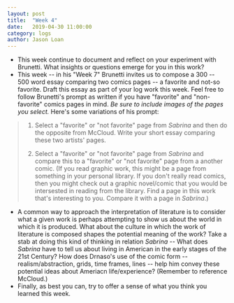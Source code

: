 ```yaml
---
layout: post
title:  "Week 4" 
date:   2019-04-30 11:00:00
category: logs
author: Jason Loan 
---
```


* This week continue to document and reflect on your experiment with Brunetti. What insights or questions emerge for you in this work? 
* This week -- in his "Week 7" Brunetti invites us to compose a 300 -- 500 word essay comparing two comics pages -- a favorite and not-so favorite. Draft this essay as part of your log work this week. Feel free to follow Brunetti's prompt as written if you have "favorite" and "non-favorite" comics pages in mind. *Be sure to include images of the pages you select.* Here's some variations of his prompt:

> 1. Select a "favorite" or "not favorite" page from *Sabrina* and then do the opposite from McCloud. Write your short essay comparing these two artists' pages.
> 
> 2. Select a "favorite" or "not favorite" page from *Sabrina* and compare this to a "favorite" or "not favorite" page from a another comic. (If you read graphic work, this might be a page from something in your personal library. If you don't really read comics, then you might check out a graphic novel/comic that you would be intersested in reading from the library. Find a page in this work that's interesting to you. Compare it with a page in *Sabrina*.)


* A common way to approach the interpretation of literature is to consider what a given work is perhaps attempting to show us about the world in which it is produced. What about the culture in which the work of literature is composed shapes the potential meaning of the work? Take a stab at doing this kind of thinking in relation *Sabrina* -- What does *Sabrina* have to tell us about living in American in the early stages of the 21st Century? How does Drnaso's use of the comic form -- realism/abstraction, grids, time frames, lines -- help him convey these potential ideas about Ameriacn life/experience? (Remember to reference McCloud.)
* Finally, as best you can, try to offer a sense of what you think you learned this week.
